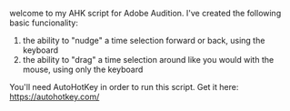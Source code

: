 welcome to my AHK script for Adobe Audition. I've created the following basic funcionality:

  1. the ability to "nudge" a time selection forward or back, using the keyboard
  2. the ability to "drag" a time selection around like you would with the mouse, using only the keyboard
  
  You'll need AutoHotKey in order to run this script. Get it here: https://autohotkey.com/
